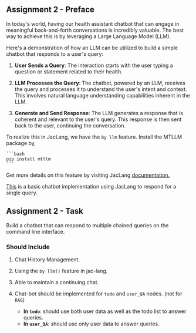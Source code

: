 ## Assignment 2 - Preface

In today's world, having our health assistant chatbot that can engage in meaningful back-and-forth conversations is incredibly valuable. The best way to achieve this is by leveraging a Large Language Model (LLM). 

Here's a demonstration of how an LLM can be utilized to build a simple chatbot that responds to a user's query:
1. **User Sends a Query**: The interaction starts with the user typing a question or statement related to their health.

2. **LLM Processes the Query**: The chatbot, powered by an LLM, receives the query and processes it to understand the user's intent and context. This involves natural language understanding capabilities inherent in the LLM.

3. **Generate and Send Response**: The LLM generates a response that is coherent and relevant to the user's query. This response is then sent back to the user, continuing the conversation.

To realize this in JacLang, we have the ```by llm``` feature. Install the MTLLM package by,

    ```bash
    pip install mtllm
    ```

Get more details on this feature by visiting JacLang [documentation.](https://www.jac-lang.org/learn/with_llm/)

[This](/2_basic_chatbot_jac_llm.jac) is a basic chatbot implementation using JacLang to respond for a single query. 


## Assignment 2 - Task

Build a chatbot that can respond to multiple chained queries on the command line interface.

### Should Include
1. Chat History Management.
2. Using the ```by llm()``` feature in jac-lang.
3. Able to maintain a continuing chat.
4. Chat-bot should be implemented for ```todo``` and ```user_QA``` nodes. (not for ```RAG```)

    - **In ```todo```**: should use both user data as well as the todo list to answer queries.
    - **In ```user_QA```**: should use only user data to answer queries.

